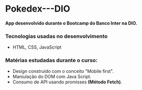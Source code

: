 # Pokedex---DIO

#### App desenvolvido durante o Bootcamp do Banco Inter na DIO. 

### Tecnologias usadas no desenvolvimento
* HTML, CSS, JavaScript

### Matérias estudadas durante o curso: 
* Design construido com o  conceito "Mobile first".
* Maniulação do DOM com Java Script.
* Consumo de API usando promisses **(Método Fetch)**.





